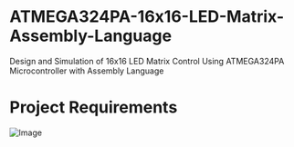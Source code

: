 # ATMEGA324PA-16x16-LED-Matrix-Assembly-Language
Design and Simulation of 16x16 LED Matrix Control Using ATMEGA324PA Microcontroller with Assembly Language

# Project Requirements

![Image](https://github.com/user-attachments/assets/f29dbcf3-dfed-43fa-825b-8caeeb600f16)




